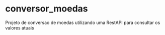 # conversor_moedas

Projeto de conversao de moedas utilizando uma RestAPI para consultar os valores atuais
